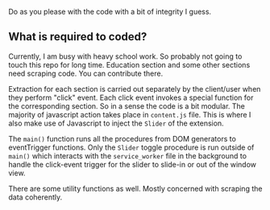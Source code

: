 Do as you please with the code with a bit of integrity I guess.

## What is required to coded?

Currently, I am busy with heavy school work. So probably not going to touch this repo for long time. Education section and some other sections need scraping code. You can contribute there.

Extraction for each section is carried out separately by the client/user when they perform "click" event. Each click event invokes a special function for the corresponding section.
So in a sense the code is a bit modular. The majority of javascript action takes place in `content.js` file. This is where I also make use of Javascript to inject the `Slider` of the extension.

The `main()` function runs all the procedures from DOM generators to eventTrigger functions. Only the `Slider` toggle procedure is run outside of `main()` which interacts with the `service_worker` file in the background to handle the click-event trigger for the slider to slide-in or out of the window view.

There are some utility functions as well. Mostly concerned with scraping the data coherently. 
